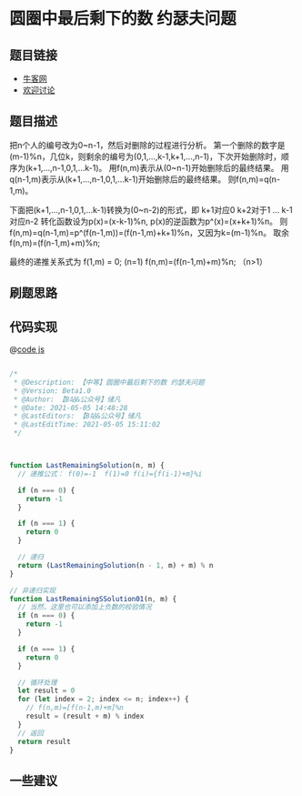 
# 圆圈中最后剩下的数 约瑟夫问题




## 题目链接

- [牛客网]()
- [欢迎讨论]()

## 题目描述

把n个人的编号改为0~n-1，然后对删除的过程进行分析。
第一个删除的数字是(m-1)%n，几位k，则剩余的编号为(0,1,...,k-1,k+1,...,n-1)，下次开始删除时，顺序为(k+1,...,n-1,0,1,...k-1)。
用f(n,m)表示从(0~n-1)开始删除后的最终结果。
用q(n-1,m)表示从(k+1,...,n-1,0,1,...k-1)开始删除后的最终结果。
则f(n,m)=q(n-1,m)。

下面把(k+1,...,n-1,0,1,...k-1)转换为(0~n-2)的形式，即
k+1对应0
k+2对于1
...
k-1对应n-2
转化函数设为p(x)=(x-k-1)%n, p(x)的逆函数为p^(x)=(x+k+1)%n。
则f(n,m)=q(n-1,m)=p^(f(n-1,m))=(f(n-1,m)+k+1)%n，又因为k=(m-1)%n。
取余
f(n,m)=(f(n-1,m)+m)%n;

最终的递推关系式为
f(1,m) = 0;                        (n=1)
f(n,m)=(f(n-1,m)+m)%n; （n>1）


## 刷题思路

## 代码实现

@[code js](@code/algorithm/剑指/数学/lastRemaining.js)

```js

/*
 * @Description: 【中等】圆圈中最后剩下的数 约瑟夫问题
 * @Version: Beta1.0
 * @Author: 【B站&公众号】储凡
 * @Date: 2021-05-05 14:48:28
 * @LastEditors: 【B站&公众号】储凡
 * @LastEditTime: 2021-05-05 15:11:02
 */



function LastRemainingSolution(n, m) {
  // 递推公式： f(0)=-1  f(1)=0 f(i)={f(i-1)+m}%i

  if (n === 0) {
    return -1
  }

  if (n === 1) {
    return 0
  }

  // 递归
  return (LastRemainingSolution(n - 1, m) + m) % n
}

// 非递归实现
function LastRemainingSSolution01(n, m) {
  // 当然，这里也可以添加上负数的校验情况
  if (n === 0) {
    return -1
  }

  if (n === 1) {
    return 0
  }

  // 循环处理
  let result = 0
  for (let index = 2; index <= n; index++) {
    // f(n,m)=[f(n-1,m)+m]%n
    result = (result + m) % index
  }
  // 返回
  return result
}

```


## 一些建议